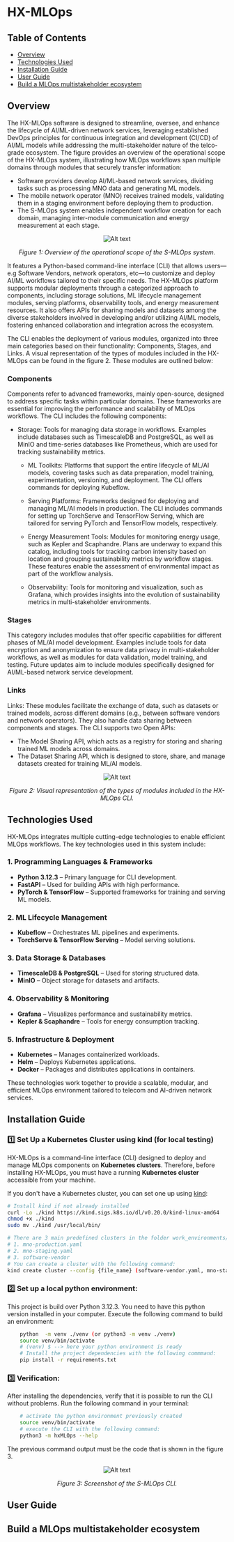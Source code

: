 # HX-MLOps

## Table of Contents

<!-- toc -->

- [Overview](#Overview)
- [Technologies Used](#technologies-used)
- [Installation Guide](#installation-guide)
- [User Guide](#user-guide)
- [Build a MLOps multistakeholder ecosystem](#build-a-mlops-multistakeholder-ecosystem)

<!-- tocstop -->


## Overview

The HX-MLOps software is designed to streamline, oversee, and enhance the lifecycle of AI/ML-driven network services, leveraging established DevOps principles for continuous integration and development (CI/CD) of AI/ML models while addressing the multi-stakeholder nature of the telco-grade ecosystem. The 
figure provides an overview of the operational scope of the HX-MLOps system, illustrating how MLOps workflows span multiple domains through modules that securely transfer information:

- Software providers develop AI/ML-based network services, dividing tasks such as processing MNO data and generating ML models.
- The mobile network operator (MNO) receives trained models, validating them in a staging environment before deploying them to production.
- The S-MLOps system enables independent workflow creation for each domain, managing inter-module communication and energy measurement at each stage.

<p align="center">
  <img src="./documentation/Operational-scope.png" alt="Alt text">
</p>
<p align="center"><em>Figure 1: Overview of the operational scope of the S-MLOps system.</em></p>


It features a Python-based command-line interface (CLI) that allows users—e.g Software Vendors, network operators, etc—to customize and deploy AI/ML workflows tailored to their specific needs. The HX-MLOps platform supports modular deployments through a categorized approach to components, including storage solutions, ML lifecycle management modules, serving platforms, observability tools, and energy measurement resources. It also offers APIs for sharing models and datasets among the diverse stakeholders involved in developing and/or utilizing AI/ML models, fostering enhanced collaboration and integration across the ecosystem.


The CLI enables the deployment of various modules, organized into three main categories based on their functionality: Components, Stages, and Links. A visual representation of the types of modules included in the HX-MLOps can be found in the figure 2. These modules are outlined below:

### Components 

Components refer to advanced frameworks, mainly open-source, designed to address specific tasks within particular domains. These frameworks are essential for improving the performance and scalability of MLOps workflows. The CLI includes the following components:

- Storage: Tools for managing data storage in workflows. Examples include databases such as TimescaleDB and PostgreSQL, as well as MinIO and time-series databases like Prometheus, which are used for tracking sustainability metrics.
    - ML Toolkits: Platforms that support the entire lifecycle of ML/AI models, covering tasks such as data preparation, model training, experimentation, versioning, and deployment. The CLI offers commands for deploying Kubeflow.

    - Serving Platforms: Frameworks designed for deploying and managing ML/AI models in production. The CLI includes commands for setting up TorchServe and TensorFlow Serving, which are tailored for serving PyTorch and TensorFlow models, respectively.

    - Energy Measurement Tools: Modules for monitoring energy usage, such as Kepler and Scaphandre. Plans are underway to expand this catalog, including tools for tracking carbon intensity based on location and grouping sustainability metrics by workflow stages. These features enable the assessment of environmental impact as part of the workflow analysis.

    - Observability: Tools for monitoring and visualization, such as Grafana, which provides insights into the evolution of sustainability metrics in multi-stakeholder environments.

### Stages

This category includes modules that offer specific capabilities for different phases of ML/AI model development. Examples include tools for data encryption and anonymization to ensure data privacy in multi-stakeholder workflows, as well as modules for data validation, model training, and testing. Future updates aim to include modules specifically designed for AI/ML-based network service development.

### Links

Links: These modules facilitate the exchange of data, such as datasets or trained models, across different domains (e.g., between software vendors and network operators). They also handle data sharing between components and stages. The CLI supports two Open APIs:

- The Model Sharing API, which acts as a registry for storing and sharing trained ML models across domains.
- The Dataset Sharing API, which is designed to store, share, and manage datasets created for training ML/AI models.


<p align="center">
  <img src="./documentation/visual_representation.png" alt="Alt text">
</p>
<p align="center"><em>Figure 2: Visual representation of the types of modules included in the HX-MLOps CLI.</em></p>


## Technologies Used

HX-MLOps integrates multiple cutting-edge technologies to enable efficient MLOps workflows. The key technologies used in this system include:

### **1. Programming Languages & Frameworks**
- **Python 3.12.3** – Primary language for CLI development.
- **FastAPI** – Used for building APIs with high performance.
- **PyTorch & TensorFlow** – Supported frameworks for training and serving ML models.

### **2. ML Lifecycle Management**
- **Kubeflow** – Orchestrates ML pipelines and experiments.
- **TorchServe & TensorFlow Serving** – Model serving solutions.

### **3. Data Storage & Databases**
- **TimescaleDB & PostgreSQL** – Used for storing structured data.
- **MinIO** – Object storage for datasets and artifacts.

### **4. Observability & Monitoring**
- **Grafana** – Visualizes performance and sustainability metrics.
- **Kepler & Scaphandre** – Tools for energy consumption tracking.

### **5. Infrastructure & Deployment**
- **Kubernetes** – Manages containerized workloads.
- **Helm** – Deploys Kubernetes applications.
- **Docker** – Packages and distributes applications in containers.

These technologies work together to provide a scalable, modular, and efficient MLOps environment tailored to telecom and AI-driven network services.


## Installation Guide

### 1️⃣ Set Up a Kubernetes Cluster using kind (for local testing)

HX-MLOps is a command-line interface (CLI) designed to deploy and manage MLOps components on **Kubernetes clusters**. Therefore, before installing HX-MLOps, you must have a running **Kubernetes cluster** accessible from your machine.  

If you don't have a Kubernetes cluster, you can set one up using [kind](https://kind.sigs.k8s.io/):

```sh
# Install kind if not already installed
curl -Lo ./kind https://kind.sigs.k8s.io/dl/v0.20.0/kind-linux-amd64
chmod +x ./kind
sudo mv ./kind /usr/local/bin/

# There are 3 main predefined clusters in the folder work_environments/kind/telco_simulation:
# 1. mno-production.yaml
# 2. mno-staging.yaml
# 3. software-vendor
# You can create a cluster with the following command:
kind create cluster --config {file_name} (software-vendor.yaml, mno-staging.yaml or mno-production.yaml)
```

### 2️⃣ Set up a local python environment:

This project is build over Python 3.12.3. You need to have this python version installed in your computer. Execute the following command to build an environment:

```sh
    python  -m venv ./venv (or python3 -m venv ./venv) 
    source venv/bin/activate
    # (venv) $ --> here your python environment is ready
    # Install the project dependencies with the following commmand:
    pip install -r requirements.txt
```

### 3️⃣ Verification:

After installing the dependencies, verify that it is possible to run the CLI without problems. Run the following command in your terminal:

```sh
    # activate the python environment previously created
    source venv/bin/activate
    # execute the CLI with the following command:
    python3 -m hxMLOps --help
```

The previous command output must be the code that is shown in the figure 3.

<p align="center">
  <img src="./documentation/HX-MLOps.png" alt="Alt text">
</p>
<p align="center"><em>Figure 3: Screenshot of the S-MLOps CLI.</em></p>


## User Guide


## Build a MLOps multistakeholder ecosystem